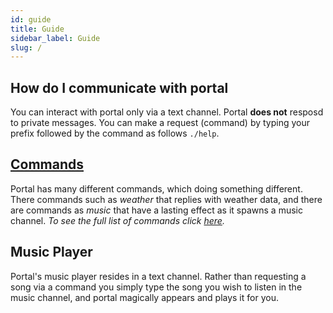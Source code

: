 ```yaml
---
id: guide
title: Guide
sidebar_label: Guide
slug: /
---
```


## How do I communicate with portal

You can interact with portal only via a text channel.
Portal **does not** resposd to private messages. You
can make a request (command) by typing your prefix followed
by the command as follows `./help`.

## [Commands](commands)

Portal has many different commands, which doing something different.
There commands such as *weather* that replies with weather data, and there
are commands as *music* that have a lasting effect as it spawns a music
channel. *To see the full list of commands click [here](commands).*

## Music Player

Portal's music player resides in a text channel. Rather than requesting
a song via a command you simply type the song you wish to listen in the
music channel, and portal magically appears and plays it for you.

<!-- ---

## Admonitions

:::note

This is a note

:::

:::tip

This is a tip

:::

:::important

This is important

:::

:::caution

This is a caution

:::

:::warning

This is a warning

::: -->
